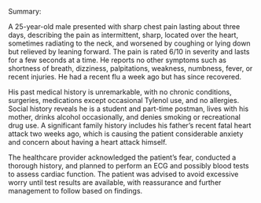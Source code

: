 Summary:

A 25-year-old male presented with sharp chest pain lasting about three days, describing the pain as intermittent, sharp, located over the heart, sometimes radiating to the neck, and worsened by coughing or lying down but relieved by leaning forward. The pain is rated 6/10 in severity and lasts for a few seconds at a time. He reports no other symptoms such as shortness of breath, dizziness, palpitations, weakness, numbness, fever, or recent injuries. He had a recent flu a week ago but has since recovered.

His past medical history is unremarkable, with no chronic conditions, surgeries, medications except occasional Tylenol use, and no allergies. Social history reveals he is a student and part-time postman, lives with his mother, drinks alcohol occasionally, and denies smoking or recreational drug use. A significant family history includes his father’s recent fatal heart attack two weeks ago, which is causing the patient considerable anxiety and concern about having a heart attack himself.

The healthcare provider acknowledged the patient’s fear, conducted a thorough history, and planned to perform an ECG and possibly blood tests to assess cardiac function. The patient was advised to avoid excessive worry until test results are available, with reassurance and further management to follow based on findings.